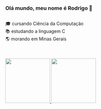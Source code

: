### Olá mundo, meu nome é Rodrigo 👋
##
🎓 cursando Ciência da Computação <br>
📚 estudando a linguagem C <br>
🌎 morando em Minas Gerais <br>
##
<div>
  <br>
  <a href="https://github.com/rodrigoacs">
  <img height="140em" src="https://github-readme-stats.vercel.app/api?username=rodrigoacs&show_icons=true&theme=dark&include_all_commits=true&count_private=true">
  <img height="140em" src="https://github-readme-stats.vercel.app/api/top-langs/?username=rodrigoacs&layout=compact&langs_count=7&theme=dark">
</div>

